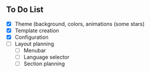 ## To Do List
- [x] Theme (background, colors, animations (some stars)
- [x] Template creation
- [x] Configuration
- [ ] Layout planning
  - [ ] Menubar
  - [ ] Language selector
  - [ ] Section planning
